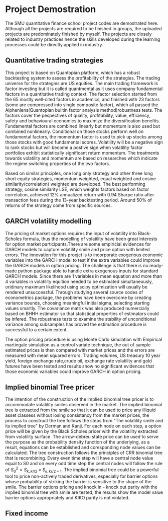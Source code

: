 # Project Demostration
The SMU quantitative finance school project codes are demostrated here. Although all the projects are required to be finished in groups, the uploaded projects are predominately finished by myself. The projects are closely related to industry practices hence the skills developed during the learning processes could be directly applied in industry.
## Quantitative trading strategies
This project is based on Quantopian platform, which has a robust backtesting system to assess the profitability of the strategies. The trading universe for the strategies are US equities. The main trading framework is factor investing but it is called quantmental as it uses company fundamental factors in a quantitative trading context. The factor selection started from the 65 mostly well-cited factors in academics, and finished with 23 factors (some are compressed into single composite factor), which all passed the Alphenlens(Quantopian builtin factor analysis method)robustness tests. The factors cover the pespectives of quality, profitability, value, efficiency, safety and behavioural economics to maximize the diversification benefits. Fundamental factors are combined linearly but momentum is also used but combined nonlinearly. Conditional on those stocks perform well on fundamental factors, the momentum factor is used to pick up stocks among those stocks with good fundamental scores. Volatility will be a negative sign to rank stocks but will become a postive sign when volatility factor portfolios exhibit  statistically significant return momentum. The treatments towards volatility and momentum are based on researches which indicate the regime switching properties of the two factors.

Based on similar principles, one long only strategy and other three long short equity strategies, momentum weighted, equal weighted and cosine similarity(correlation) weighted are developed. The best performing strategy, cosine similarity LSE, which weights factors based on factor correlation, achieved 12% annualized return with 0.94 Sharpe ratio after transaction fees during the 13-year backtesting period. Around 50% of returns of the strategy come from specific sources. 
## GARCH volatility modelling
The pricing of market options requires the input of volatility into Black-Scholes formula, thus the modelling of volatility have been great interests for option market participants.There are some empiricial evidences for GARCH models to capture volatility smile and price option with limited errors. The innovation for this proejct is to incorporate exogenous economic variables into the GARCH model to test if the extra variables could improve the GARCH models in option pricing. The challenge is that there is no ready-made python package able to handle extra exogenous inputs for standard GARCH models. Since there are 1 variables in mean equation and more than 4 variables in volatility equition needed to be estimated simultaneously, oridinary maximum likelihood using scipy optimization will usually be rendered unsuccessful. Through studying several source codes of econometrics package, the problems have been overcome by creating variance bounds, choosing meaningful initial sigma, selecting starting values smartly. The covariance matrix was also produced numercially based on BHHH estimator so that statistical properties of estimators could be infered. The robustness tests to examine the stability of unconditional variance among subsamples has proved the estimation procedure is successful to a certain extent.

The option pricing procedure is using Monte Carlo simulation with Empirical martingale simulation as a control variate technique, the out of sample estimated prices is then compared with market prices and the errors are measured with mean squared errors. Trading volumes, US treasury 10 year yield, foreign exchange rate,crude oil, exchange rate volatility and gold futures have been tested and results show no significant evidences that those economic variables could improve GARCH in option pricing.
## Implied binomial Tree pricer
The intention of the construction of the implied binomial tree pricer is to accommodate volatility smiles observed in the market. The implied binomial tree is extracted from the smile so that it can be used to price any illiquid asset classess without losing consistancy from the market prices, the process to construct the tree follows the steps from "The volatility smile and its implied tree" by Derman and Kanji. For each node on each step, a option price will be given by the Black Scholes pricer with the volatility extracted from volatility surface. The arrow-debreu state price can be used to serve the purpose as the probability density function of the underlying, as a result, equations can be established and coresponding node values can be calculated. The tree construction follows the principles of CRR binomial tree that is recombining. Every even time step will have a central node value equal to S0 and on every odd time step the central nodes will follow the rule of $S_0^2=S_{k,k//2} \times S_{k,k//2+1}$. The implied binomial tree could be a powerful tool to price non-actively traded derivatives, especially for barrier options whose probability of striking the barrier is sensitive to the shape of the smile. The barrier options pricing and knock in - knock out parity with the implied binomial tree with smile are tested, the results show the model value barrier options appropriately and KIKO parity is not violated.
## Fixed income
